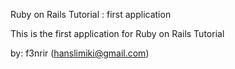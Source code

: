 Ruby on Rails Tutorial : first application

This is the first application for 
Ruby on Rails Tutorial

by: f3nrir (hanslimiki@gmail.com)